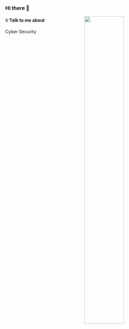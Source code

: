 
### Hi there 👋

<img width="50%" align="right" src="https://github-readme-stats.vercel.app/api?username=mnxse&show_icons=true&hide_border=true" />

#### 💡 Talk to me about

Cyber Security 


